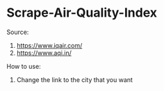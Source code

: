 # Scrape-Air-Quality-Index

Source:
1. https://www.iqair.com/
2. https://www.aqi.in/

How to use:
1. Change the link to the city that you want
